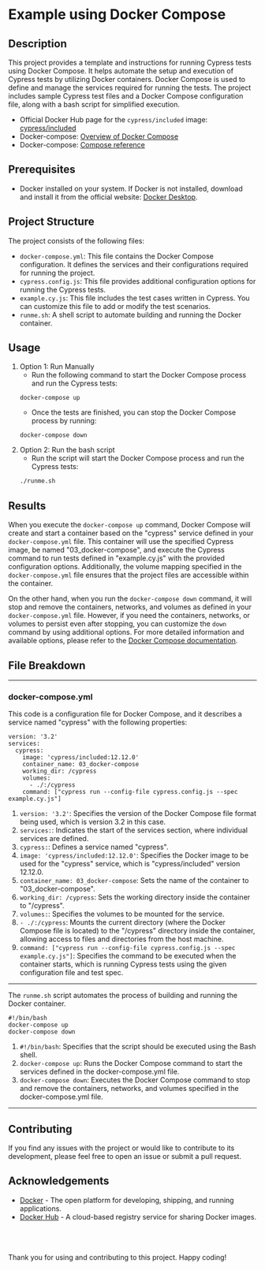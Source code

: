 # Example using Docker Compose

## Description

This project provides a template and instructions for running Cypress tests using Docker Compose. It helps automate the setup and execution of Cypress tests by utilizing Docker containers. Docker Compose is used to define and manage the services required for running the tests. The project includes sample Cypress test files and a Docker Compose configuration file, along with a bash script for simplified execution.

-   Official Docker Hub page for the `cypress/included` image: [cypress/included](https://hub.docker.com/r/cypress/included)
-   Docker-compose: [Overview of Docker Compose](https://docs.docker.com/compose/)
-   Docker-compose: [Compose reference](https://github.com/docker/compose/blob/v2/docs/reference/compose.md)

## Prerequisites

-   Docker installed on your system. If Docker is not installed, download and install it from the official website: [Docker Desktop](https://www.docker.com/products/docker-desktop/).

## Project Structure

The project consists of the following files:

-   `docker-compose.yml`: This file contains the Docker Compose configuration. It defines the services and their configurations required for running the project.
-   `cypress.config.js`: This file provides additional configuration options for running the Cypress tests.
-   `example.cy.js`: This file includes the test cases written in Cypress. You can customize this file to add or modify the test scenarios.
-   `runme.sh`: A shell script to automate building and running the Docker container.

## Usage

1. Option 1: Run Manually
    - Run the following command to start the Docker Compose process and run the Cypress tests:
    ```
    docker-compose up
    ```
    - Once the tests are finished, you can stop the Docker Compose process by running:
    ```
    docker-compose down
    ```
2. Option 2: Run the bash script
    - Run the script will start the Docker Compose process and run the Cypress tests:
    ```bash
    ./runme.sh
    ```

## Results

When you execute the `docker-compose up` command, Docker Compose will create and start a container based on the "cypress" service defined in your `docker-compose.yml` file. This container will use the specified Cypress image, be named "03_docker-compose", and execute the Cypress command to run tests defined in "example.cy.js" with the provided configuration options. Additionally, the volume mapping specified in the `docker-compose.yml` file ensures that the project files are accessible within the container.

On the other hand, when you run the `docker-compose down` command, it will stop and remove the containers, networks, and volumes as defined in your `docker-compose.yml` file. However, if you need the containers, networks, or volumes to persist even after stopping, you can customize the `down` command by using additional options. For more detailed information and available options, please refer to the [Docker Compose documentation](https://docs.docker.com/compose/reference/).

## File Breakdown

---

### docker-compose.yml

This code is a configuration file for Docker Compose, and it describes a service named "cypress" with the following properties:

```
version: '3.2'
services:
  cypress:
    image: 'cypress/included:12.12.0'
    container_name: 03_docker-compose
    working_dir: /cypress
    volumes:
      - ./:/cypress
    command: ["cypress run --config-file cypress.config.js --spec example.cy.js"]

```

1. `version: '3.2'`: Specifies the version of the Docker Compose file format being used, which is version 3.2 in this case.
2. `services:`: Indicates the start of the services section, where individual services are defined.
3. `cypress:`: Defines a service named "cypress".
4. `image: 'cypress/included:12.12.0'`: Specifies the Docker image to be used for the "cypress" service, which is "cypress/included" version 12.12.0.
5. `container_name: 03_docker-compose`: Sets the name of the container to "03_docker-compose".
6. `working_dir: /cypress`: Sets the working directory inside the container to "/cypress".
7. `volumes:`: Specifies the volumes to be mounted for the service.
8. `- ./:/cypress`: Mounts the current directory (where the Docker Compose file is located) to the "/cypress" directory inside the container, allowing access to files and directories from the host machine.
9. `command: ["cypress run --config-file cypress.config.js --spec example.cy.js"]`: Specifies the command to be executed when the container starts, which is running Cypress tests using the given configuration file and test spec.

---

The `runme.sh` script automates the process of building and running the Docker container.

```
#!/bin/bash
docker-compose up
docker-compose down
```

1. `#!/bin/bash`: Specifies that the script should be executed using the Bash shell.
2. `docker-compose up`: Runs the Docker Compose command to start the services defined in the docker-compose.yml file.
3. `docker-compose down`: Executes the Docker Compose command to stop and remove the containers, networks, and volumes specified in the docker-compose.yml file.

---

## Contributing

If you find any issues with the project or would like to contribute to its development, please feel free to open an issue or submit a pull request.

## Acknowledgements

-   [Docker](https://www.docker.com/) - The open platform for developing, shipping, and running applications.
-   [Docker Hub](https://hub.docker.com/) - A cloud-based registry service for sharing Docker images.

<br>
<br>
<br>
Thank you for using and contributing to this project. Happy coding!
